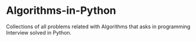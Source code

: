 # Algorithms-in-Python
Collections of all problems related with Algorithms that asks in programming Interview solved in Python.
